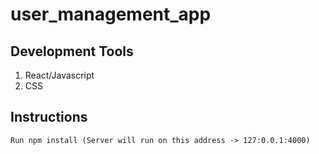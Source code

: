 # user_management_app

## Development Tools
1. React/Javascript
2. CSS
 
 ## Instructions
    Run npm install (Server will run on this address -> 127:0.0.1:4000)
